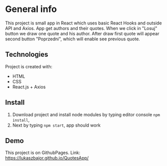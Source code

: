 # General info

This project is small app in React which uses basic React Hooks and outside API and Axios. App get authors and their quotes. When we click in "Losuj" button we draw one quote and his author. After draw first quote will appear second button "Poprzedni", which will enable see previous quote.

## Technologies

Project is created with:

- HTML
- CSS
- React.js + Axios

## Install

1. Download project and install node modules by typing editor console `npm install`,
2. Next by typing `npm start`, app should work

## Demo

This project is on GithubPages. Link: https://lukaszbajor.github.io/QuotesApp/
